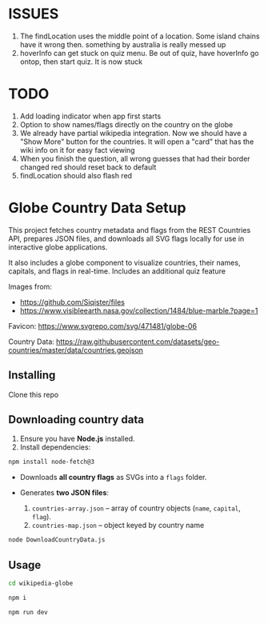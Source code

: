 # ISSUES

1. The findLocation uses the middle point of a location. Some island chains have it wrong then. something by australia is really messed up
2. hoverInfo can get stuck on quiz menu. Be out of quiz, have hoverInfo go ontop, then start quiz. It is now stuck

# TODO

1. Add loading indicator when app first starts
2. Option to show names/flags directly on the country on the globe
3. We already have partial wikipedia integration. Now we should have a "Show More" button for the countries. It will open a "card" that has the wiki info on it for easy fact viewing
4. When you finish the question, all wrong guesses that had their border changed red should reset back to default
5. findLocation should also flash red

# Globe Country Data Setup

This project fetches country metadata and flags from the REST Countries API, prepares JSON files, and downloads all SVG flags locally for use in interactive globe applications.

It also includes a globe component to visualize countries, their names, capitals, and flags in real-time. Includes an additional quiz feature

Images from:

- https://github.com/Siqister/files
- https://www.visibleearth.nasa.gov/collection/1484/blue-marble.?page=1

Favicon:
https://www.svgrepo.com/svg/471481/globe-06

Country Data:
https://raw.githubusercontent.com/datasets/geo-countries/master/data/countries.geojson

## Installing

Clone this repo

## Downloading country data

1. Ensure you have **Node.js** installed.
2. Install dependencies:

```bash
npm install node-fetch@3
```

- Downloads **all country flags** as SVGs into a `flags` folder.
- Generates **two JSON files**:

  1. `countries-array.json` – array of country objects (`name`, `capital`, `flag`).
  2. `countries-map.json` – object keyed by country name

```bash
node DownloadCountryData.js
```

## Usage

```bash
cd wikipedia-globe
```

```bash
npm i
```

```bash
npm run dev
```
